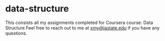 # data-structure

This consists all my assignments completed for Coursera course: Data Structure
Feel free to reach out to me at xmy@iastate.edu if you have any questions.
